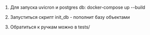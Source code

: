 1. Для запуска uvicron и postgres db: docker-compose up --build

2. Запуститься скрипт init_db - пополнит базу объектами

3. Обратиться к ручкам можно в tests/




